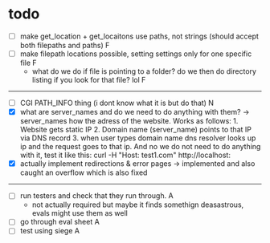 # todo

- [ ] make get_location + get_locaitons use paths, not strings (should accept both filepaths and paths) F
- [ ] make filepath locations possible, setting settings only for one specific file F
	- what do we do if file is pointing to a folder? do we then do directory listing if you look for that file? lol F
---
- [ ] CGI PATH_INFO thing (i dont know what it is but do that) N
- [x] what are server_names and do we need to do anything with them? -> server_names how the adress of the website. Works as follows: 1. Website gets static IP 2. Domain name (server_name) points to that IP via DNS record 3. when user types domain name dns resolver looks up ip and the request goes to that ip. And no we do not need to do anything with it, test it like this: curl -H "Host: test1.com" http://localhost:<port>
- [x] actually implement redirections & error pages -> implemented and also caught an overflow which is also fixed
---
- [ ] run testers and check that they run through. A
	- not actually required but maybe it finds somethign deasastrous, evals might use them as well
- [ ] go through eval sheet A
- [ ] test using siege A
